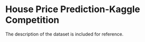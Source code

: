 # House Price Prediction-Kaggle Competition
The description of the dataset is included for reference.

